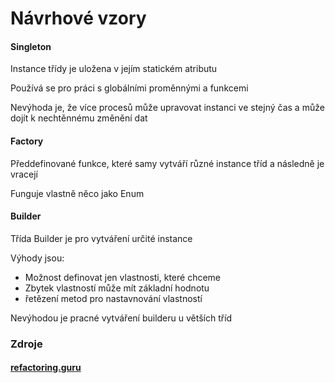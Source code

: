 # Návrhové vzory

#### Singleton

Instance třídy je uložena v jejím statickém atributu

Používá se pro práci s globálními proměnnými a funkcemi

Nevýhoda je, že více procesů může upravovat instanci ve stejný čas a může dojít k nechtěnnému změnění dat

#### Factory

Předdefinované funkce, které samy vytváří různé instance tříd a následně je vracejí

Funguje vlastně něco jako Enum

#### Builder

Třída Builder je pro vytváření určité instance

Výhody jsou:
- Možnost definovat jen vlastnosti, které chceme
- Zbytek vlastností může mít základní hodnotu
- řetězení metod pro nastavnování vlastností

Nevýhodou je pracné vytváření builderu u větších tříd

### Zdroje

#### [refactoring.guru](ttps://refactoring.guru/design-patterns)